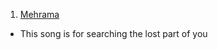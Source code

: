 1. [Mehrama](https://www.youtube.com/watch?v=MdR5bWpU4sA)
- This song is for searching the lost part of you
